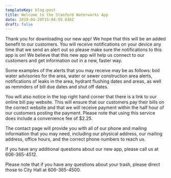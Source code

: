 ```yaml
---
templateKey: blog-post
title: Welcome to the Stanford Waterworks App
date: 2019-04-29T15:04:59.836Z
draft: false
---
```

Thank you for downloading our new app! We hope that this will be an added benefit to our customers. You will receive notifications on your device any time that we send an alert out so please make sure the notifications to this app is on! We believe that this new app will help us connect to our customers and get information out in a new, faster way. 

Some examples of the alerts that you may receive may be as follows: boil water advisories for the area, water or sewer construction area alerts, notifications of leaks in the area, hydrant flushing dates and areas, as well as reminders of bill due dates and shut off dates. 

You will also notice in the top right hand corner that there is a link to our online bill pay website. This will ensure that our customers pay their bills on the correct website and that we will receive payment within the half hour of our customers posting the payment. Please note that using this service does include a convenience fee of $2.25. 

The contact page will provide you with all of our phone and mailing information that you may need, including our physical address, our mailing address, office hours, and the correct phone numbers to reach us. 

If you have any additional questions about our new app, please call us at 606-365-4512. 

Please note that if you have any questions about your trash, please direct those to City Hall at 606-365-4500.
